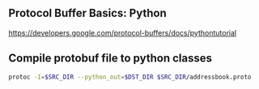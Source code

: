 ## Protocol Buffer Basics: Python

https://developers.google.com/protocol-buffers/docs/pythontutorial

## Compile protobuf file to python classes
``` sh
protoc -I=$SRC_DIR --python_out=$DST_DIR $SRC_DIR/addressbook.proto
```
